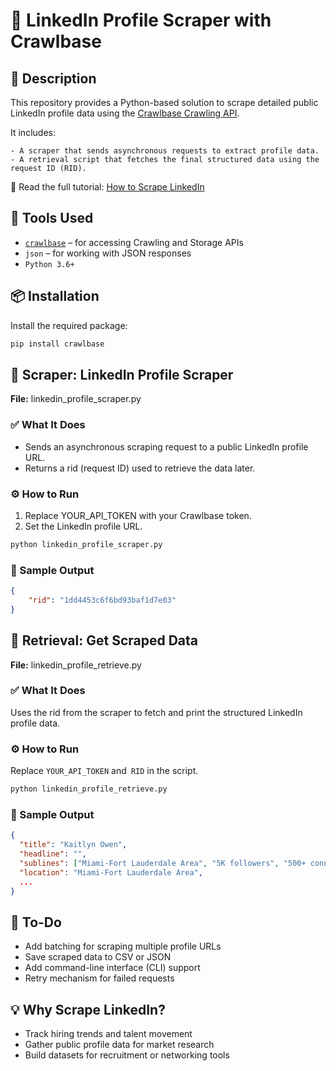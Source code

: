 # 🔗 LinkedIn Profile Scraper with Crawlbase

## 📝 Description

This repository provides a Python-based solution to scrape detailed public LinkedIn profile data using the [Crawlbase Crawling API](https://crawlbase.com/crawling-api-avoid-captchas-blocks).

It includes:

    - A scraper that sends asynchronous requests to extract profile data.
    - A retrieval script that fetches the final structured data using the request ID (RID).

📖 Read the full tutorial: [How to Scrape LinkedIn](https://crawlbase.com/blog/how-to-scrape-linkedin/)

## 🔧 Tools Used

- [`crawlbase`](https://pypi.org/project/crawlbase/) – for accessing Crawling and Storage APIs
- `json` – for working with JSON responses
- `Python 3.6+`

## 📦 Installation

Install the required package:

```bash
pip install crawlbase
```

## 🚀 Scraper: LinkedIn Profile Scraper

**File:** linkedin_profile_scraper.py

### ✅ What It Does

- Sends an asynchronous scraping request to a public LinkedIn profile URL.
- Returns a rid (request ID) used to retrieve the data later.

### ⚙️ How to Run

1. Replace YOUR_API_TOKEN with your Crawlbase token.
2. Set the LinkedIn profile URL.

```bash
python linkedin_profile_scraper.py
```

### 🧪 Sample Output

```json
{
	"rid": "1dd4453c6f6bd93baf1d7e03"
}
```

## 📄 Retrieval: Get Scraped Data

**File:** linkedin_profile_retrieve.py

### ✅ What It Does

Uses the rid from the scraper to fetch and print the structured LinkedIn profile data.

### ⚙️ How to Run

Replace `YOUR_API_TOKEN` and` RID` in the script.

```bash
python linkedin_profile_retrieve.py
```

### 🧪 Sample Output

```json
{
  "title": "Kaitlyn Owen",
  "headline": "",
  "sublines": ["Miami-Fort Lauderdale Area", "5K followers", "500+ connections"],
  "location": "Miami-Fort Lauderdale Area",
  ...
}
```

## 📌 To-Do

- Add batching for scraping multiple profile URLs
- Save scraped data to CSV or JSON
- Add command-line interface (CLI) support
- Retry mechanism for failed requests

## 💡 Why Scrape LinkedIn?

- Track hiring trends and talent movement
- Gather public profile data for market research
- Build datasets for recruitment or networking tools

